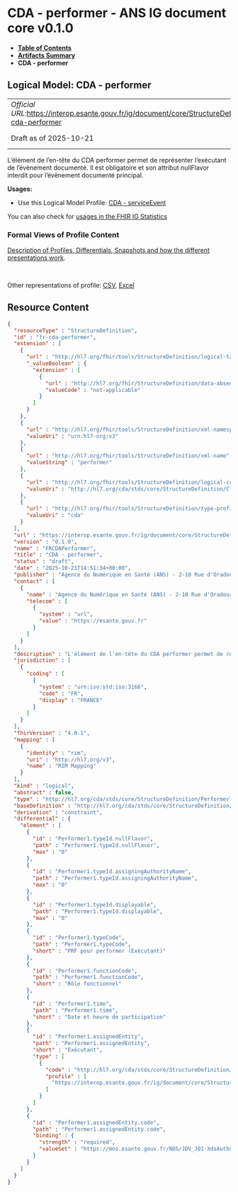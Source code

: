 # CDA - performer - ANS IG document core v0.1.0

* [**Table of Contents**](toc.md)
* [**Artifacts Summary**](artifacts.md)
* **CDA - performer**

## Logical Model: CDA - performer 

| | |
| :--- | :--- |
| *Official URL*:https://interop.esante.gouv.fr/ig/document/core/StructureDefinition/fr-cda-performer | *Version*:0.1.0 |
| Draft as of 2025-10-21 | *Computable Name*:FRCDAPerformer |

 
L’élément de l’en-tête du CDA performer permet de représenter l’exécutant de l’évènement documenté. Il est obligatoire et son attribut nullFlavor interdit pour l’évènement documenté principal. 

**Usages:**

* Use this Logical Model Profile: [CDA - serviceEvent](StructureDefinition-fr-cda-service-event.md)

You can also check for [usages in the FHIR IG Statistics](https://packages2.fhir.org/xig/ans.document.fr.core|current/StructureDefinition/fr-cda-performer)

### Formal Views of Profile Content

 [Description of Profiles, Differentials, Snapshots and how the different presentations work](http://build.fhir.org/ig/FHIR/ig-guidance/readingIgs.html#structure-definitions). 

 

Other representations of profile: [CSV](StructureDefinition-fr-cda-performer.csv), [Excel](StructureDefinition-fr-cda-performer.xlsx) 



## Resource Content

```json
{
  "resourceType" : "StructureDefinition",
  "id" : "fr-cda-performer",
  "extension" : [
    {
      "url" : "http://hl7.org/fhir/tools/StructureDefinition/logical-target",
      "_valueBoolean" : {
        "extension" : [
          {
            "url" : "http://hl7.org/fhir/StructureDefinition/data-absent-reason",
            "valueCode" : "not-applicable"
          }
        ]
      }
    },
    {
      "url" : "http://hl7.org/fhir/tools/StructureDefinition/xml-namespace",
      "valueUri" : "urn:hl7-org:v3"
    },
    {
      "url" : "http://hl7.org/fhir/tools/StructureDefinition/xml-name",
      "valueString" : "performer"
    },
    {
      "url" : "http://hl7.org/fhir/tools/StructureDefinition/logical-container",
      "valueUri" : "http://hl7.org/cda/stds/core/StructureDefinition/ClinicalDocument"
    },
    {
      "url" : "http://hl7.org/fhir/tools/StructureDefinition/type-profile-style",
      "valueUri" : "cda"
    }
  ],
  "url" : "https://interop.esante.gouv.fr/ig/document/core/StructureDefinition/fr-cda-performer",
  "version" : "0.1.0",
  "name" : "FRCDAPerformer",
  "title" : "CDA - performer",
  "status" : "draft",
  "date" : "2025-10-21T14:51:34+00:00",
  "publisher" : "Agence du Numérique en Santé (ANS) - 2-10 Rue d'Oradour-sur-Glane, 75015 Paris",
  "contact" : [
    {
      "name" : "Agence du Numérique en Santé (ANS) - 2-10 Rue d'Oradour-sur-Glane, 75015 Paris",
      "telecom" : [
        {
          "system" : "url",
          "value" : "https://esante.gouv.fr"
        }
      ]
    }
  ],
  "description" : "L'élément de l'en-tête du CDA performer permet de représenter l'exécutant de l’évènement documenté. Il est obligatoire et son attribut nullFlavor interdit pour l’évènement documenté principal.",
  "jurisdiction" : [
    {
      "coding" : [
        {
          "system" : "urn:iso:std:iso:3166",
          "code" : "FR",
          "display" : "FRANCE"
        }
      ]
    }
  ],
  "fhirVersion" : "4.0.1",
  "mapping" : [
    {
      "identity" : "rim",
      "uri" : "http://hl7.org/v3",
      "name" : "RIM Mapping"
    }
  ],
  "kind" : "logical",
  "abstract" : false,
  "type" : "http://hl7.org/cda/stds/core/StructureDefinition/Performer1",
  "baseDefinition" : "http://hl7.org/cda/stds/core/StructureDefinition/Performer1",
  "derivation" : "constraint",
  "differential" : {
    "element" : [
      {
        "id" : "Performer1.typeId.nullFlavor",
        "path" : "Performer1.typeId.nullFlavor",
        "max" : "0"
      },
      {
        "id" : "Performer1.typeId.assigningAuthorityName",
        "path" : "Performer1.typeId.assigningAuthorityName",
        "max" : "0"
      },
      {
        "id" : "Performer1.typeId.displayable",
        "path" : "Performer1.typeId.displayable",
        "max" : "0"
      },
      {
        "id" : "Performer1.typeCode",
        "path" : "Performer1.typeCode",
        "short" : "PRF pour performer (Exécutant)"
      },
      {
        "id" : "Performer1.functionCode",
        "path" : "Performer1.functionCode",
        "short" : "Rôle fonctionnel"
      },
      {
        "id" : "Performer1.time",
        "path" : "Performer1.time",
        "short" : "Date et heure de participation"
      },
      {
        "id" : "Performer1.assignedEntity",
        "path" : "Performer1.assignedEntity",
        "short" : "Exécutant",
        "type" : [
          {
            "code" : "http://hl7.org/cda/stds/core/StructureDefinition/AssignedEntity",
            "profile" : [
              "https://interop.esante.gouv.fr/ig/document/core/StructureDefinition/fr-cda-assigned-entity"
            ]
          }
        ]
      },
      {
        "id" : "Performer1.assignedEntity.code",
        "path" : "Performer1.assignedEntity.code",
        "binding" : {
          "strength" : "required",
          "valueSet" : "https://mos.esante.gouv.fr/NOS/JDV_J01-XdsAuthorSpecialty-CISIS/FHIR/JDV-J01-XdsAuthorSpecialty-CISIS"
        }
      }
    ]
  }
}

```
